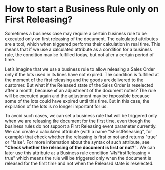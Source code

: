 # How to start a Business Rule only on First Releasing?

Sometimes a business case may require a certain business rule to be executed only on first releasing of the document. The calculated attributes are a tool, which when triggered performs their calculation in real time. This means that if we use a calculated attribute as a condition for a business rule, the condition may be fulfilled today, but not after a certain period of time.

Let’s imagine that we use a business rule to allow releasing a Sales Order only if the lots used in its lines have not expired. The condition is fulfilled at the moment of the first releasing and the goods are delivered to the customer. But what if the Released state of the Sales Order is reselected after a month, because of an adjustment of the document notes? The rule will be executed again and the adjustment may be impossible because some of the lots could have expired until this time. But in this case, the expiration of the lots is no longer important for us. 

To avoid such cases, we can set a business rule that will be triggered only when we are releasing the document for the first time, even though the business rules do not support a First Releasing event parameter currently. We can create a calculated attribute (with a name "IsFirstReleasing", for example) that check whether the releasing is first or not and returns "true" or "false". For more information about the syntax of such attribute, see **"Check whether the releasing of the document is first or not?'** . We can later use this attribute as a Business rule condition "#IsFirstReleasing = true" which means the rule will be triggered only when the document is released for the first time and not when the Released state is reselected.
